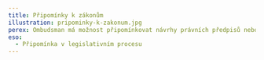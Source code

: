 ```yaml
---
title: Připomínky k zákonům
illustration: pripominky-k-zakonum.jpg
perex: Ombudsman má možnost připomínkovat návrhy právních předpisů nebo jiných materiálů předkládaných vládě. Připomínky uplatňuje hlavně v těch případech, kdy má ze své činnosti poznatky, že by se navrhované znění právního předpisu mělo nějak změnit a upravit. Daří se mu tak odstranit z připravovaných předpisů některé nedostatky, které by v praxi působily potíže.
eso:
  - Připomínka v legislativním procesu
---
```

